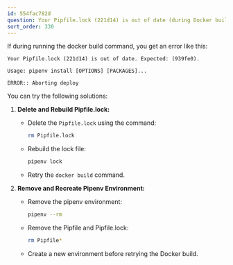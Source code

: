 ```yaml
---
id: 554fac782d
question: Your Pipfile.lock (221d14) is out of date (during Docker build)
sort_order: 330
---
```


If during running the docker build command, you get an error like this:

```
Your Pipfile.lock (221d14) is out of date. Expected: (939fe0).

Usage: pipenv install [OPTIONS] [PACKAGES]...

ERROR:: Aborting deploy
```

You can try the following solutions:

1. **Delete and Rebuild Pipfile.lock:**
   - Delete the `Pipfile.lock` using the command:
   
     ```bash
     rm Pipfile.lock
     ```
   
   - Rebuild the lock file:
   
     ```bash
     pipenv lock
     ```
   
   - Retry the `docker build` command.

2. **Remove and Recreate Pipenv Environment:**
   - Remove the pipenv environment:
   
     ```bash
     pipenv --rm
     ```
   
   - Remove the Pipfile and Pipfile.lock:
   
     ```bash
     rm Pipfile*
     ```
   
   - Create a new environment before retrying the Docker build.